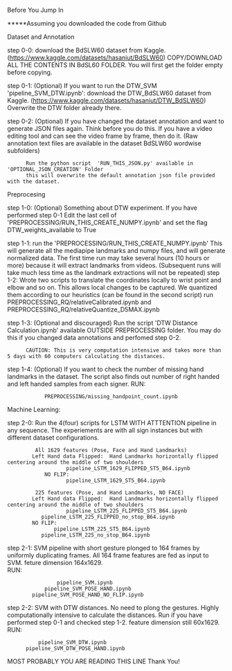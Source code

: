 Before You Jump In

*****Assuming you downloaded the code from Github

Dataset and Annotation

step 0-0: download the BdSLW60 dataset from Kaggle. (https://www.kaggle.com/datasets/hasaniut/BdSLW60) 
          COPY/DOWNLOAD ALL THE CONTENTS IN BdSL60 FOLDER. You will first get the folder empty before copying.
       
step 0-1: (Optional) If you want to run the DTW_SVM 'pipeline_SVM_DTW.ipynb':
	  download the DTW_BdSLW60 dataset from Kaggle. (https://www.kaggle.com/datasets/hasaniut/DTW_BdSLW60) 
	  Overwrite the DTW folder already there.
	  
step 0-2: (Optional) If you have changed the dataset annotation and want to generate JSON files again. 
          Think before you do this. If you have a video editing tool and can see the video frame by frame, then do it.
          (Raw annotation text files are available in the dataset BdSLW60 wordwise subfolders)
          
          Run the python script  'RUN_THIS_JSON.py' available in 'OPTIONAL_JSON_CREATION' Folder 
          this will overwrite the default annotation json file provided with the dataset.

Preprocesing

step 1-0: (Optional) Something about DTW experiment. If you have performed step 0-1
	  Edit the last cell of 'PREPROCESSING/RUN_THIS_CREATE_NUMPY.ipynb' and set the flag DTW_weights_available  to True
	  
step 1-1: run the 'PREPROCESSING/RUN_THIS_CREATE_NUMPY.ipynb'
          This will generate all the mediapipe landmarks and numpy files, and will generate normalized data.
          The first time run may take several hours (10 hours or more) because it will extract landmarks from videos.
          (Subsequent runs will take much less time as the landmark extractions will not be repeated)
step 1-2: Wrote two scripts to translate the coordinates locally to wrist point and elbow  and so on. This allows local changes to be captured. We quantized them according to our heuristics (can be found in the second script)
	  run PREPROCESSING_RQ/relativeCalibrated.ipynb and PREPROCESSING_RQ/relativeQuantize_D5MAX.ipynb
          
step 1-3: (Optional and discouraged) Run the script 'DTW Distance Calculation.ipynb' available OUTSIDE PREPROCESSING folder.
          You may do this if you changed data annotations and perfomed step 0-2. 
          
          CAUTION: This is very computation intensive and takes more than 5 days with 60 computers calculating the distances.
          
step 1-4: (Optional) If you want to check the number of missing hand landmarks in the dataset. The script also finds out number of right handed and left handed samples from each signer.
          RUN: 
	  
             	PREPROCESSING/missing_handpoint_count.ipynb
              
              
Machine Learning:

step 2-0: Run the 4(four) scripts for LSTM WITH ATTTENTION pipeline in any sequence.
          The experiements are with all sign instances but with different dataset configurations.
            
             All 1629 features (Pose, Face and Hand Landmarks)
        	Left Hand data Flipped:  Hand Landmarks horizontally flipped centering around the middle of two shoulders
                       pipeline_LSTM_1629_FLIPPED_ST5_B64.ipynb
                NO FLIP: 
                       pipeline_LSTM_1629_ST5_B64.ipynb
                       
             225 features (Pose, and Hand Landmarks, NO FACE)
        	Left Hand data Flipped:  Hand Landmarks horizontally flipped centering around the middle of two shoulders
                       pipeline_LSTM_225_FLIPPED_ST5_B64.ipynb
		       pipeline_LSTM_225_FLIPPED_no_stop_B64.ipynb
        	NO FLIP:  
          	       pipeline_LSTM_225_ST5_B64.ipynb
		       pipeline_LSTM_225_no_stop_B64.ipynb

step 2-1: SVM pipeline with short gesture plonged to 164 frames by uniformly duplicating frames. All 164 frame features are fed as input to SVM.
          feture dimension 164x1629.   
	  RUN: 
	  
              		pipeline_SVM.ipynb
	      		pipeline_SVM_POSE_HAND.ipynb
	 		pipeline_SVM_POSE_HAND_NO_FLIP.ipynb
	      
step 2-2: SVM with DTW distances. No need to plong the gestures. Highly computationally intensive to calculate the distances.
          Run if you have performed step 0-1 and checked step 1-2.
          feature dimension still 60x1629.
	  RUN:
	  
              pipeline_SVM_DTW.ipynb
	      pipeline_SVM_DTW_POSE_HAND.ipynb
              
              
MOST PROBABLY YOU ARE READING THIS LINE
Thank You!
